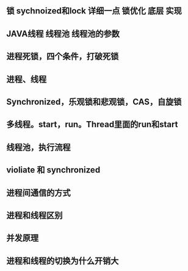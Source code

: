 ## 锁 sychnoized和lock 详细一点 锁优化 底层 实现

## JAVA线程 线程池  线程池的参数

## 进程死锁，四个条件，打破死锁

## 进程、线程

## Synchronized，乐观锁和悲观锁，CAS，自旋锁

## 多线程。start，run。Thread里面的run和start

## 线程池，执行流程




## violiate 和  synchronized

## 进程间通信的方式


## 进程和线程区别


## 并发原理

## 进程和线程的切换为什么开销大

## 

## 


## 

## 

## 

## 


## 

## 

## 

## 


## 

## 

## 

## 


## 

## 

## 

## 


## 

## 

## 

## 


## 

## 

## 

## 


## 

## 

## 

## 


## 

## 

## 

## 


## 

## 

## 

## 


## 

## 

## 

## 


## 

## 

## 

## 


## 

## 

## 

## 


## 

## 

## 

## 


## 

## 

## 

## 


## 

## 

## 

## 


## 

## 

## 

## 


## 

## 

## 

## 


## 

## 

## 

## 


## 

## 

## 

## 


## 

## 

## 

## 


## 

## 

## 

## 


## 

## 

## 

## 


## 

## 

## 

## 


## 

## 

## 

## 


## 

## 

## 

## 


## 

## 

## 

## 


## 

## 

## 

## 


## 

## 

## 

## 


## 

## 

## 

## 